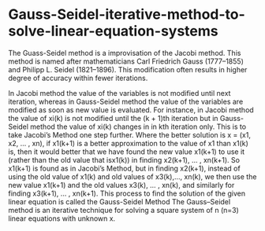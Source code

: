 # Gauss-Seidel-iterative-method-to-solve-linear-equation-systems
The Guass-Seidel method is a improvisation of the Jacobi method. This method is named after mathematicians Carl Friedrich Gauss (1777–1855) and Philipp L. Seidel (1821–1896). This modification often results in higher degree of accuracy within fewer iterations.

In Jacobi method the value of the variables is not modified until next iteration, whereas in Gauss-Seidel method the value of the variables are modified as soon as new value is evaluated. For instance, in Jacobi method the value of xi(k) is not modified until the (k + 1)th iteration but in Gauss-Seidel method the value of xi(k) changes in in kth iteration only.
This is to take Jacobi’s Method one step further. Where the better solution is x = (x1, x2, … , xn), if x1(k+1) is a better approximation to the value of x1 than x1(k) is, then it would better that we have found the new value x1(k+1) to use it (rather than the old value that isx1(k)) in finding x2(k+1), … , xn(k+1). So x1(k+1) is found as in Jacobi’s Method, but in finding x2(k+1), instead of using the old value of x1(k) and old values of x3(k),…, xn(k), we then use the new value x1(k+1) and the old values x3(k), … , xn(k), and similarly for finding x3(k+1), … , xn(k+1). This process to find the solution of the given linear equation is called the Gauss-Seidel Method
The Gauss–Seidel method is an iterative technique for solving a square system of n (n=3) linear equations with unknown x.
